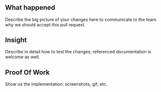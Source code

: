 #

## What happened

Describe the big picture of your changes here to communicate to the team why we should accept this pull request. 
 
## Insight

Describe in detail how to test the changes; referenced documentation is welcome as well.
 
## Proof Of Work

Show us the implementation: screenshots, gif, etc.
